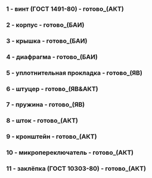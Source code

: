 ﻿### 1 - винт (ГОСТ 1491-80) - готово_(АКТ)
### 2 - корпус	- готово_(БАИ)
### 3 - крышка - готово_(БАИ)
### 4 - диафрагма - готово_(БАИ)
### 5 - уплотнительная прокладка - готово_(ЯВ)
### 6 - штуцер - готово_(ЯВ&АКТ)
### 7 - пружина - готово_(ЯВ)
### 8 - шток - готово_(АКТ)
### 9 - кронштейн - готово_(АКТ)
### 10 - микропереключатель - готово_(АКТ)
### 11 - заклёпка (ГОСТ 10303-80) - готово_(АКТ)